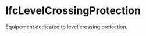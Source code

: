 IfcLevelCrossingProtection
==========================
Equipement dedicated to level crossing protection.



